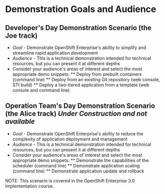# Demonstration Goals and Audience

## Developer's Day Demonstration Scenario (the Joe track)

* *Goal* - Demonstrate OpenShift Enterprise's ability to simplify and streamline rapid application development
* *Audience* - This is a technical demonstration intended for technical resources, but you can present it at different depths
* Consider your audience's areas of interest and select the most appropriate demo snippets:
** Deploy from prebuilt containers (command line)
** Deploy from an existing Git repository (web console, STI build)
** Deploy a two-tiered application from a template (web console and command line)





## Operation Team's Day Demonstration Scenario (the Alice track) *Under Construction and not available*

* *Goal* - Demonstrate OpenShift Enterprise's ability to reduce the complexity of application deployment and management
* *Audience* - This is a technical demonstration intended for technical resources, but you can present it at different depths
* Consider your audience's areas of interest and select the most appropriate demo snippets:
** Demonstrate the capabilities of the scheduler (command line) 
** Demonstrate application scaling (command line) 
** Demonstrate application update and rollback

NOTE: This scenario is covered in the OpenShift Enterprise 3.0 Implementation course.
